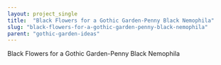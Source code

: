 ```yaml
---
layout: project_single
title:  "Black Flowers for a Gothic Garden-Penny Black Nemophila"
slug: "black-flowers-for-a-gothic-garden-penny-black-nemophila"
parent: "gothic-garden-ideas"
---
```

Black Flowers for a Gothic Garden-Penny Black Nemophila